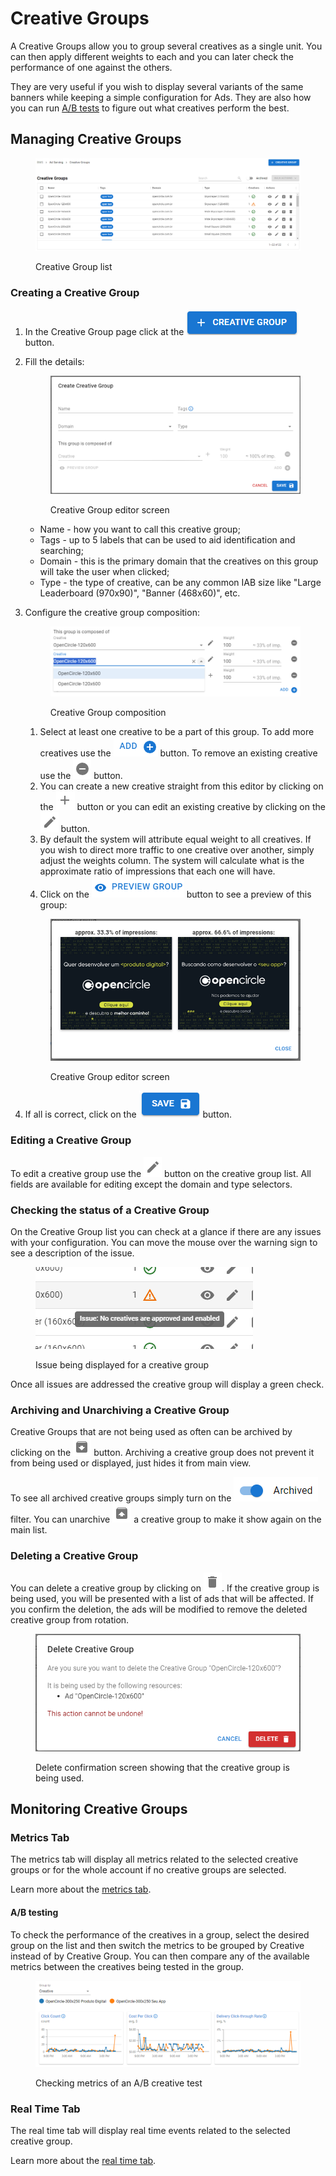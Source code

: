 # Creative Groups

A Creative Groups allow you to group several creatives as a single unit. You can then apply different weights to each and you can later check the performance of one against the others.

They are very useful if you wish to display several variants of the same banners while keeping a simple configuration for Ads. They are also how you can run [A/B tests](creative-groups.md#a-b-testing) to figure out what creatives perform the best.

## Managing Creative Groups

<figure><img src="../../.gitbook/assets/image (3) (1) (1) (1).png" alt=""><figcaption><p>Creative Group list</p></figcaption></figure>

### Creating a Creative Group

1. In the Creative Group page click at the <img src="../../.gitbook/assets/create creative group.png" alt="Save" data-size="line"> button.
2.  Fill the details:

    <figure><img src="../../.gitbook/assets/image (2) (1) (1) (1) (1).png" alt=""><figcaption><p>Creative Group editor screen</p></figcaption></figure>

    * Name - how you want to call this creative group;
    * Tags - up to 5 labels that can be used to aid identification and searching;
    * Domain - this is the primary domain that the creatives on this group will take the user when clicked;
    * Type - the type of creative, can be any common IAB size like "Large Leaderboard (970x90)", "Banner (468x60)", etc.
3.  Configure the creative group composition:

    <figure><img src="../../.gitbook/assets/image (3) (1) (1) (1) (1).png" alt=""><figcaption><p>Creative Group composition</p></figcaption></figure>

    1. Select at least one creative to be a part of this group. To add more creatives use the <img src="../../.gitbook/assets/add.png" alt="Add" data-size="line"> button. To remove an existing creative use the <img src="../../.gitbook/assets/remove.png" alt="Remove" data-size="line"> button.
    2. You can create a new creative straight from this editor by clicking on the <img src="../../.gitbook/assets/create.png" alt="Create" data-size="line"> button or you can edit an existing creative by clicking on the <img src="../../.gitbook/assets/edit.png" alt="Edit" data-size="line"> button.
    3. By default the system will attribute equal weight to all creatives. If you wish to direct more traffic to one creative over another, simply adjust the weights column. The system will calculate what is the approximate ratio of impressions that each one will have.
    4. Click on the ![Preview Group](<../../.gitbook/assets/preview group.png>) button to see a preview of this group:

    <figure><img src="../../.gitbook/assets/creative group preview.png" alt=""><figcaption><p>Creative Group editor screen</p></figcaption></figure>
4. If all is correct, click on the <img src="../../.gitbook/assets/save.png" alt="Save" data-size="line"> button.

### Editing a Creative Group

To edit a creative group use the <img src="../../.gitbook/assets/edit.png" alt="Edit" data-size="line"> button on the creative group list. All fields are available for editing except the domain and type selectors.

### Checking the status of a Creative Group

On the Creative Group list you can check at a glance if there are any issues with your configuration. You can move the mouse over the warning sign to see a description of the issue.

<figure><img src="../../.gitbook/assets/image (1) (2).png" alt=""><figcaption><p>Issue being displayed for a creative group</p></figcaption></figure>

Once all issues are addressed the creative group will display a green check.

### Archiving and Unarchiving a Creative Group

Creative Groups that are not being used as often can be archived by clicking on the <img src="../../.gitbook/assets/archive.png" alt="Archive" data-size="line"> button. Archiving a creative group does not prevent it from being used or displayed, just hides it from main view.

To see all archived creative groups simply turn on the <img src="../../.gitbook/assets/archive filter.png" alt="Archived" data-size="line"> filter. You can unarchive <img src="../../.gitbook/assets/unarchive.png" alt="Unarchive" data-size="line"> a creative group to make it show again on the main list.

### Deleting a Creative Group

You can delete a creative group by clicking on <img src="../../.gitbook/assets/delete.png" alt="Delete" data-size="line">. If the creative group is being used, you will be presented with a list of ads that will be affected. If you confirm the deletion, the ads will be modified to remove the deleted creative group from rotation.

<figure><img src="../../.gitbook/assets/image (9) (1) (1).png" alt=""><figcaption><p>Delete confirmation screen showing that the creative group is being used.</p></figcaption></figure>

## Monitoring Creative Groups

### Metrics Tab

The metrics tab will display all metrics related to the selected creative groups or for the whole account if no creative groups are selected.

Learn more about the [metrics tab](../monitoring/metrics.md).

#### A/B testing

To check the performance of the creatives in a group, select the desired group on the list and then switch the metrics to be grouped by Creative instead of by Creative Group. You can then compare any of the available metrics between the creatives being tested in the group.

<figure><img src="../../.gitbook/assets/image (4) (1) (2).png" alt=""><figcaption><p>Checking metrics of an A/B creative test</p></figcaption></figure>

### Real Time Tab

The real time tab will display real time events related to the selected creative group.

Learn more about the [real time tab](../demand-side-platform-dsp/real-time-tab.md).
